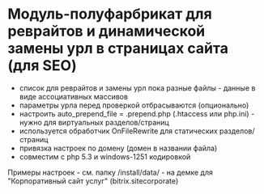 
# Модуль-полуфарбрикат для реврайтов и динамической замены урл в страницах сайта (для SEO)

- список для реврайтов и замены урл пока разные файлы - данные в виде ассоциативных массивов
- параметры урла перед проверкой отбрасываются (опционально)
- настроить auto_prepend_file = .prepend.php (.htaccess или php.ini) - нужно для виртуальных разделов/страниц
- используется обработчик OnFileRewrite для статических разделов/страниц
- привязка настроек по домену (домен в названии файла)
- совместим с php 5.3 и windows-1251 кодировкой

Примеры настроек - см. папку /install/data/ - на демке для "Корпоративный сайт услуг" (bitrix.sitecorporate)
